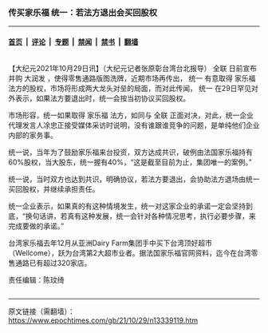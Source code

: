 ### 传买家乐福 统一：若法方退出会买回股权

---

#### [首页](../../../..?n13339119) &nbsp;|&nbsp; [评论](../../../../../epoch-comment?n13339119) &nbsp;|&nbsp; [专题](../../../../../epoch-special?n13339119) &nbsp;|&nbsp; [禁闻](../../../../../epoch-news?n13339119) &nbsp;|&nbsp; [禁书](../../../../../books?n13339119) &nbsp;|&nbsp; [翻墙](https://github.com/gfw-breaker/nogfw/blob/master/README.md?n13339119)


<div class="column" id="artbody" itemprop="articleBody">
 <!-- article content begin -->
 <p>
  【大纪元2021年10月29日讯】（大纪元记者张原彰台湾台北报导）
  <ok href="https://www.epochtimes.com/gb/tag/%E5%85%A8%E8%81%94.html">
   全联
  </ok>
  日前宣布并购
  <ok href="https://www.epochtimes.com/gb/tag/%E5%A4%A7%E6%B6%A6%E5%8F%91.html">
   大润发
  </ok>
  ，使得零售通路版图洗牌，近期市场再传出，
  <ok href="https://www.epochtimes.com/gb/tag/%E7%BB%9F%E4%B8%80.html">
   统一
  </ok>
  有意取得
  <ok href="https://www.epochtimes.com/gb/tag/%E5%AE%B6%E4%B9%90%E7%A6%8F.html">
   家乐福
  </ok>
  法方的股权，市场将形成两大龙头对垒的局面，而对此传闻，
  <ok href="https://www.epochtimes.com/gb/tag/%E7%BB%9F%E4%B8%80.html">
   统一
  </ok>
  在29日罕见对外表示，如果法方要退出时，统一会按当初协议买回股权。
 </p>
 <p>
  市场形容，统一如果取得
  <ok href="https://www.epochtimes.com/gb/tag/%E5%AE%B6%E4%B9%90%E7%A6%8F.html">
   家乐福
  </ok>
  法方，如同与
  <ok href="https://www.epochtimes.com/gb/tag/%E5%85%A8%E8%81%94.html">
   全联
  </ok>
  正面对决，对此，统一企业代理发言人凃忠正接受媒体采访时说明，没有谁跟谁竞争的问题，是单纯他们企业内部的家务事。
 </p>
 <p>
  统一说，当年为了鼓励家乐福来台投资，双方达成共识，破例由法国家乐福持有60%股权，当大股东，统一握有40%，“这是截至目前为止，集团唯一的案例。”
 </p>
 <p>
  统一说，当时双方也达到共识，明确协议，若法方要退出，会协助法方退场由统一买回股权，并继续承担责任。
 </p>
 <p>
  统一企业表示，如果真的有这种情境发生，统一对这家企业的承诺一定会坚持到底，“换句话讲，若真有这种发展，统一会针对各种情况思考，执行必要步骤，来完成要做的承诺。”
 </p>
 <p>
  台湾家乐福去年12月从亚洲Dairy Farm集团手中买下台湾顶好超市（Wellcome），跃为台湾第2大超市业者。据法国家乐福官网资料，迄今在台湾零售通路已有超过320家店。
 </p>
 <p>
  责任编辑：陈玟绮
 </p>
 <!-- article content end -->
</div>


---

原文链接（需翻墙）：https://www.epochtimes.com/gb/21/10/29/n13339119.htm